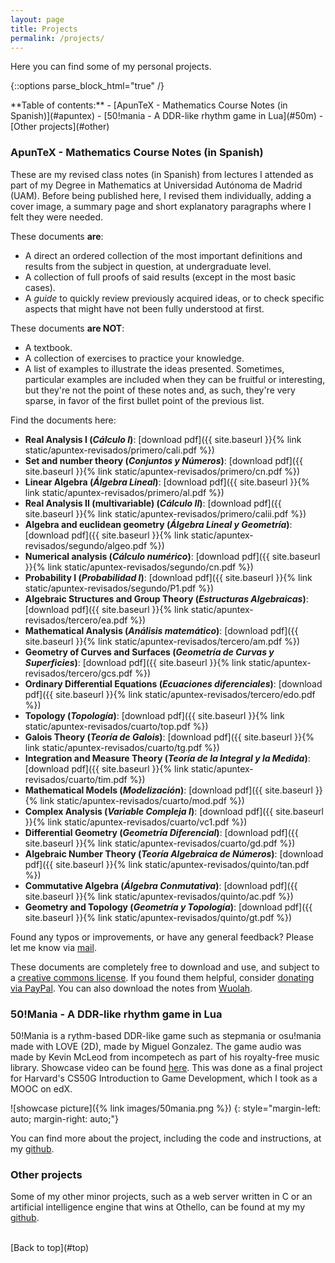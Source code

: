 ```yaml
---
layout: page
title: Projects
permalink: /projects/
---
```

<a name="top"></a>

Here you can find some of my personal projects.

{::options parse_block_html="true" /}
<div class="toc">
**Table of contents:**
- [ApunTeX - Mathematics Course Notes (in Spanish)](#apuntex)
- [50!mania - A DDR-like rhythm game in Lua](#50m)
- [Other projects](#other)
</div>

<a name="apuntex"></a>
### ApunTeX - Mathematics Course Notes (in Spanish)

These are my revised class notes (in Spanish) from lectures I attended as part of my Degree in Mathematics at Universidad Autónoma de Madrid (UAM). Before being published here, I revised them individually, adding a cover image, a summary page and short explanatory paragraphs where I felt they were needed.

These documents **are**:

- A direct an ordered collection of the most important definitions and results from the subject in question, at undergraduate level.
- A collection of full proofs of said results (except in the most basic cases).
- A _guide_ to quickly review previously acquired ideas, or to check specific aspects that might have not been fully understood at first.

These documents **are NOT**:

- A textbook.
- A collection of exercises to practice your knowledge.
- A list of examples to illustrate the ideas presented. Sometimes, particular examples are included when they can be fruitful or interesting, but they're not the point of these notes and, as such, they're very sparse, in favor of the first bullet point of the previous list.

Find the documents here:

- **Real Analysis I (_Cálculo I_)**: [download pdf]({{ site.baseurl }}{% link static/apuntex-revisados/primero/cali.pdf %})
- **Set and number theory (_Conjuntos y Números_)**: [download pdf]({{ site.baseurl }}{% link static/apuntex-revisados/primero/cn.pdf %})
- **Linear Algebra (_Álgebra Lineal_)**: [download pdf]({{ site.baseurl }}{% link static/apuntex-revisados/primero/al.pdf %})
- **Real Analysis II (multivariable) (_Cálculo II_)**: [download pdf]({{ site.baseurl }}{% link static/apuntex-revisados/primero/calii.pdf %})
- **Algebra and euclidean geometry (_Álgebra Lineal y Geometría_)**: [download pdf]({{ site.baseurl }}{% link static/apuntex-revisados/segundo/algeo.pdf %})
- **Numerical analysis (_Cálculo numérico_)**: [download pdf]({{ site.baseurl }}{% link static/apuntex-revisados/segundo/cn.pdf %})
- **Probability I (_Probabilidad I_)**: [download pdf]({{ site.baseurl }}{% link static/apuntex-revisados/segundo/P1.pdf %})
- **Algebraic Structures and Group Theory (_Estructuras Algebraicas_)**: [download pdf]({{ site.baseurl }}{% link static/apuntex-revisados/tercero/ea.pdf %})
- **Mathematical Analysis (_Análisis matemático_)**: [download pdf]({{ site.baseurl }}{% link static/apuntex-revisados/tercero/am.pdf %})
- **Geometry of Curves and Surfaces (_Geometría de Curvas y Superficies_)**: [download pdf]({{ site.baseurl }}{% link static/apuntex-revisados/tercero/gcs.pdf %})
- **Ordinary Differential Equations (_Ecuaciones diferenciales_)**: [download pdf]({{ site.baseurl }}{% link static/apuntex-revisados/tercero/edo.pdf %})
- **Topology (_Topología_)**: [download pdf]({{ site.baseurl }}{% link static/apuntex-revisados/cuarto/top.pdf %})
- **Galois Theory (_Teoría de Galois_)**: [download pdf]({{ site.baseurl }}{% link static/apuntex-revisados/cuarto/tg.pdf %})
- **Integration and Measure Theory (_Teoría de la Integral y la Medida_)**: [download pdf]({{ site.baseurl }}{% link static/apuntex-revisados/cuarto/tim.pdf %})
- **Mathematical Models (_Modelización_)**: [download pdf]({{ site.baseurl }}{% link static/apuntex-revisados/cuarto/mod.pdf %})
- **Complex Analysis (_Variable Compleja I_)**: [download pdf]({{ site.baseurl }}{% link static/apuntex-revisados/cuarto/vc1.pdf %})
- **Differential Geometry (_Geometría Diferencial_)**: [download pdf]({{ site.baseurl }}{% link static/apuntex-revisados/cuarto/gd.pdf %})
- **Algebraic Number Theory (_Teoría Algebraica de Números_)**: [download pdf]({{ site.baseurl }}{% link static/apuntex-revisados/quinto/tan.pdf %})
- **Commutative Algebra (_Álgebra Conmutativa_)**: [download pdf]({{ site.baseurl }}{% link static/apuntex-revisados/quinto/ac.pdf %})
- **Geometry and Topology (_Geometría y Topología_)**: [download pdf]({{ site.baseurl }}{% link static/apuntex-revisados/quinto/gt.pdf %})

Found any typos or improvements, or have any general feedback? Please let me know via [mail](mailto:mgonzalez.contacto@gmail.com).

These documents are completely free to download and use, and subject to a [creative commons license](https://creativecommons.org/licenses/by-nc-nd/4.0/). If you found them helpful, consider [donating via PayPal](https://www.paypal.com/paypalme/MiguelGonzalezG). You can also download the notes from [Wuolah](https://www.wuolah.com/perfil/MiguelG2).

<a name="50m"></a>
### 50!Mania - A DDR-like rhythm game in Lua

50!Mania is a rythm-based DDR-like game such as stepmania or osu!mania made with LOVE (2D), made by Miguel Gonzalez. The game audio was made by Kevin McLeod from incompetech as part of his royalty-free music library. Showcase video can be found [here](https://www.youtube.com/watch?v=POeyXxUaCU0). This was done as a final project for Harvard's CS50G Introduction to Game Development, which I took as a MOOC on edX.

![showcase picture]({% link images/50mania.png %})
{: style="margin-left: auto; margin-right: auto;"}

You can find more about the project, including the code and instructions, at my [github](https://github.com/MiguelGonzalez2/50-mania).

<a name="other"></a>
### Other projects

Some of my other minor projects, such as a web server written in C or an artificial intelligence engine that wins at Othello, can be found at my my [github](https://github.com/MiguelGonzalez2).

<br/>
[Back to top](#top)


